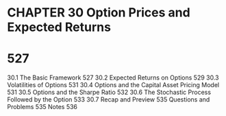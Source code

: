 # CHAPTER 30 Option Prices and Expected Returns

# 527

30.1 The Basic Framework 527
30.2 Expected Returns on Options 529
30.3 Volatilities of Options 531
30.4 Options and the Capital Asset Pricing Model 531
30.5 Options and the Sharpe Ratio 532
30.6 The Stochastic Process Followed by the Option 533
30.7 Recap and Preview 535
Questions and Problems 535
Notes 536
